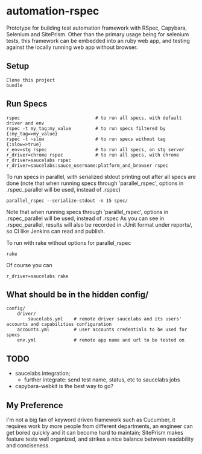 # automation-rspec

Prototype for building test automation framework with RSpec, Capybara, Selenium and SitePrism.
Other than the primary usage being for selenium tests, this framework can be embedded into an
ruby web app, and testing against the locally running web app without browser.

## Setup
    Clone this project
    bundle

## Run Specs
    rspec                            # to run all specs, with default driver and env
    rspec -t my_tag:my_value         # to run specs filtered by {:my_tag=>my_value}
    rspec -t ~slow                   # to run specs without tag {:slow=>true}
    r_env=stg rspec                  # to run all specs, on stg server
    r_driver=chrome rspec            # to run all specs, with chrome
    r_driver=saucelabs rspec
    r_driver=saucelabs:sauce_username:platform_and_browser rspec
To run specs in parallel, with serialized stdout printing out after all specs are done
(note that when running specs through 'parallel_rspec', options in .rspec_parallel will be used, instead of .rspec)
```
parallel_rspec --serialize-stdout -n 15 spec/
```
Note that when running specs through 'parallel_rspec', options in .rspec_parallel will be used, instead of .rspec
As you can see in .rspec_parallel, results will also be recorded in JUnit format under reports/, so CI like Jenkins can read and publish.

To run with rake without options for parallel_rspec
```
rake
```
Of course you can
```
r_driver=saucelabs rake
```

## What should be in the hidden config/
    config/
        driver/
            saucelabs.yml    # remote driver saucelabs and its users' accounts and capabilities configuration
        accounts.yml         # user accounts credentials to be used for specs
        env.yml              # remote app name and url to be tested on

## TODO
* saucelabs integration;
    - further integrate: send test name, status, etc to saucelabs jobs
* capybara-webkit is the best way to go?

## My Preference

I'm not a big fan of keyword driven framework such as Cucumber, it requires work by more people
from different departments, an engineer can get bored quickly and it can become hard to maintain;
SitePrism makes feature tests well organized, and strikes a nice balance between readability and conciseness.
